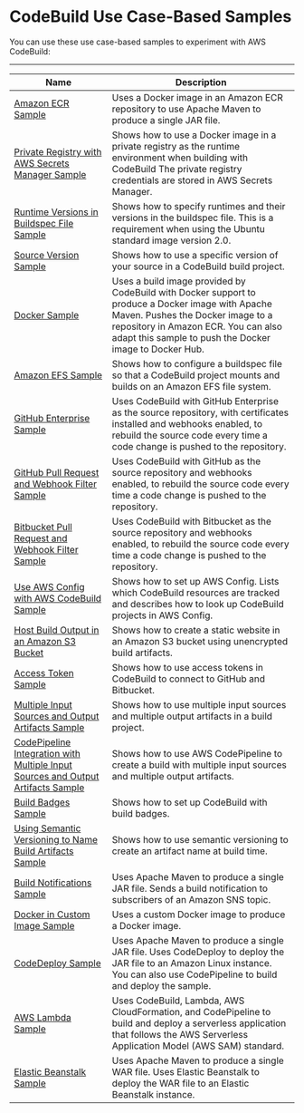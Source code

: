 # CodeBuild Use Case\-Based Samples<a name="use-case-based-samples"></a>

You can use these use case\-based samples to experiment with AWS CodeBuild:


****  

| Name | Description | 
| --- | --- | 
| [Amazon ECR Sample](sample-ecr.md) | Uses a Docker image in an Amazon ECR repository to use Apache Maven to produce a single JAR file\. | 
| [ Private Registry with AWS Secrets Manager Sample ](sample-private-registry.md) | Shows how to use a Docker image in a private registry as the runtime environment when building with CodeBuild The private registry credentials are stored in AWS Secrets Manager\. | 
| [ Runtime Versions in Buildspec File Sample ](sample-runtime-versions.md) | Shows how to specify runtimes and their versions in the buildspec file\. This is a requirement when using the Ubuntu standard image version 2\.0\. | 
| [Source Version Sample](sample-source-version.md) | Shows how to use a specific version of your source in a CodeBuild build project\. | 
| [Docker Sample](sample-docker.md) | Uses a build image provided by CodeBuild with Docker support to produce a Docker image with Apache Maven\. Pushes the Docker image to a repository in Amazon ECR\. You can also adapt this sample to push the Docker image to Docker Hub\. | 
| [Amazon EFS Sample](sample-efs.md) | Shows how to configure a buildspec file so that a CodeBuild project mounts and builds on an Amazon EFS file system\. | 
| [GitHub Enterprise Sample](sample-github-enterprise.md) | Uses CodeBuild with GitHub Enterprise as the source repository, with certificates installed and webhooks enabled, to rebuild the source code every time a code change is pushed to the repository\. | 
| [GitHub Pull Request and Webhook Filter Sample](sample-github-pull-request.md) | Uses CodeBuild with GitHub as the source repository and webhooks enabled, to rebuild the source code every time a code change is pushed to the repository\. | 
| [Bitbucket Pull Request and Webhook Filter Sample](sample-bitbucket-pull-request.md) | Uses CodeBuild with Bitbucket as the source repository and webhooks enabled, to rebuild the source code every time a code change is pushed to the repository\. | 
| [Use AWS Config with AWS CodeBuild Sample](how-to-integrate-config.md) | Shows how to set up AWS Config\. Lists which CodeBuild resources are tracked and describes how to look up CodeBuild projects in AWS Config\. | 
| [ Host Build Output in an Amazon S3 Bucket ](sample-disable-artifact-encryption.md) | Shows how to create a static website in an Amazon S3 bucket using unencrypted build artifacts\. | 
| [ Access Token Sample ](sample-access-tokens.md) |  Shows how to use access tokens in CodeBuild to connect to GitHub and Bitbucket\. | 
| [ Multiple Input Sources and Output Artifacts Sample ](sample-multi-in-out.md) |  Shows how to use multiple input sources and multiple output artifacts in a build project\.  | 
| [ CodePipeline Integration with Multiple Input Sources and Output Artifacts Sample ](sample-pipeline-multi-input-output.md) |  Shows how to use AWS CodePipeline to create a build with multiple input sources and multiple output artifacts\.  | 
| [Build Badges Sample](sample-build-badges.md) | Shows how to set up CodeBuild with build badges\. | 
| [Using Semantic Versioning to Name Build Artifacts Sample](sample-buildspec-artifact-naming.md) | Shows how to use semantic versioning to create an artifact name at build time\. | 
| [Build Notifications Sample](sample-build-notifications.md) | Uses Apache Maven to produce a single JAR file\. Sends a build notification to subscribers of an Amazon SNS topic\. | 
| [Docker in Custom Image Sample](sample-docker-custom-image.md) | Uses a custom Docker image to produce a Docker image\. | 
| [CodeDeploy Sample](sample-codedeploy.md) | Uses Apache Maven to produce a single JAR file\. Uses CodeDeploy to deploy the JAR file to an Amazon Linux instance\. You can also use CodePipeline to build and deploy the sample\. | 
| [AWS Lambda Sample](sample-lambda.md) | Uses CodeBuild, Lambda, AWS CloudFormation, and CodePipeline to build and deploy a serverless application that follows the AWS Serverless Application Model \(AWS SAM\) standard\. | 
| [Elastic Beanstalk Sample](sample-elastic-beanstalk.md) | Uses Apache Maven to produce a single WAR file\. Uses Elastic Beanstalk to deploy the WAR file to an Elastic Beanstalk instance\. | 